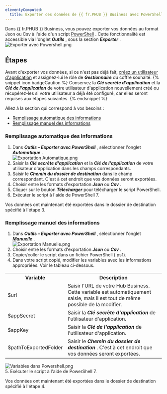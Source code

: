 ```yaml
---
eleventyComputed:
  title: Exporter des données de {{ fr.PHUB }} Business avec PowerShell
---
```

Dans {{ fr.PHUB }} Business, vous pouvez exporter vos données au format Json ou Csv à l'aide d'un script [PowerShell](https://learn.microsoft.com/fr-ca/powershell/scripting/install/installing-powershell-on-windows?view=powershell-7.2) . Cette fonctionnalité est accessible via l'onglet ***Outils*** , sous la section ***Exporter*** .  
![Exporter avec Powershell.png](/img/fr/kb/KB2076.png)
## Étapes 
Avant d'exporter vos données, si ce n'est pas déjà fait, [créez un utilisateur d'application](/hub/web-interface/hub-overview/administration/management/application-users/manage-application-users/) et assignez-lui le rôle de ***Gestionnaire*** du coffre souhaité. 
{% snippet icon.badgeCaution %} 
Conservez la ***Clé secrète d'application*** et la ***Clé de l'application*** de votre utilisateur d'application nouvellement créé ou récupérez-les si votre utilisateur a déjà été configuré, car elles seront requises aux étapes suivantes. 
{% endsnippet %}

Allez à la section qui correspond à vos besoins :  

* <a href="#automatique">Remplissage automatique des informations</a>  
* <a href="#manuel">Remplissage manuel des informations</a>  

### Remplissage automatique des informations 
<a name="automatique"></a>
1. Dans ***Outils – Exporter avec PowerShell*** , sélectionner l'onglet ***Automatique*** .  
![Exportation Automatique.png](/img/fr/kb/KB2077.png)
1. Saisir la ***Clé secrète d'application*** et la ***Clé de l'application*** de votre utilisateur d'application dans les champs correspondants. 
1. Saisir le ***Chemin du dossier de destination*** dans le champ correspondant. C'est à cet endroit que vos données seront exportées. 
1. Choisir entre les formats d'exportation ***Json*** ou ***Csv*** . 
1. Cliquer sur le bouton ***Télécharger*** pour télécharger le script PowerShell. 
1. Exécuter le script à l'aide de PowerShell 7.  

Vos données ont maintenant été exportées dans le dossier de destination spécifié à l'étape 3. 

### Remplissage manuel des informations 
<a name="manuel"></a>
1. Dans ***Outils – Exporter avec PowerShell*** , sélectionner l'onglet ***Manuelle*** .  
![Exportation Manuelle.png](/img/fr/kb/KB2078.png)
1. Choisir entre les formats d'exportation ***Json*** ou ***Csv*** . 
1. Copier/coller le script dans un fichier PowerShell (.ps1). 
1. Dans votre script copié, modifier les variables avec les informations appropriées. Voir le tableau ci-dessous. 
<table>
	<tr>
		<th>
Variable 
		</th>
		<th>
Description 
		</th>
	</tr>
	<tr>
		<td>
$url 
		</td>
		<td>
Saisir l'URL de votre Hub Business. Cette variable est automatiquement saisie, mais il est tout de même possible de la modifier. 
		</td>
	</tr>
	<tr>
		<td>
$appSecret 
		</td>
		<td>
Saisir la <b><i>Clé secrète d'application</b></i> de l'utilisateur d'application. 
		</td>
	</tr>
	<tr>
		<td>
$appKey 
		</td>
		<td>
Saisir la <b><i>Clé de l'application</b></i> de l'utilisateur d'application. 
		</td>
	</tr>
	<tr>
		<td>
$pathToExportedFolder 
		</td>
		<td>
Saisir le <b><i>Chemin du dossier de destination</b></i> . C'est à cet endroit que vos données seront exportées. 
		</td>
	</tr>
</table>

![Variables dans Powershell.png](/img/fr/kb/KB2079.png)  
5. Exécuter le script à l'aide de PowerShell 7.  

Vos données ont maintenant été exportées dans le dossier de destination spécifié à l'étape 4. 


